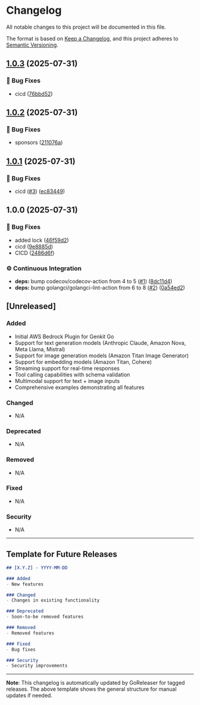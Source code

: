 # Changelog

All notable changes to this project will be documented in this file.

The format is based on [Keep a Changelog](https://keepachangelog.com/en/1.0.0/),
and this project adheres to [Semantic Versioning](https://semver.org/spec/v2.0.0.html).

## [1.0.3](https://github.com/xavidop/genkit-aws-bedrock-go/compare/v1.0.2...v1.0.3) (2025-07-31)

### 🐛 Bug Fixes

* cicd ([76bbd52](https://github.com/xavidop/genkit-aws-bedrock-go/commit/76bbd52fdb24e6373db78c50f189a69d7d01ddbe))

## [1.0.2](https://github.com/xavidop/genkit-aws-bedrock-go/compare/v1.0.1...v1.0.2) (2025-07-31)

### 🐛 Bug Fixes

* sponsors ([211076a](https://github.com/xavidop/genkit-aws-bedrock-go/commit/211076aac17031c280475a9ecd88bec4059a55b8))

## [1.0.1](https://github.com/xavidop/genkit-aws-bedrock-go/compare/v1.0.0...v1.0.1) (2025-07-31)

### 🐛 Bug Fixes

* cicd ([#3](https://github.com/xavidop/genkit-aws-bedrock-go/issues/3)) ([ec83449](https://github.com/xavidop/genkit-aws-bedrock-go/commit/ec834495cfe5053501961168326732d5485f346c))

## 1.0.0 (2025-07-31)

### 🐛 Bug Fixes

* added lock ([46f59d2](https://github.com/xavidop/genkit-aws-bedrock-go/commit/46f59d2a815338228787bcce76b3c240f2ae6ee6))
* cicd ([9e8885d](https://github.com/xavidop/genkit-aws-bedrock-go/commit/9e8885dd7c0c9f0a6d4d8f80659b28b021765f5c))
* CICD ([2486d6f](https://github.com/xavidop/genkit-aws-bedrock-go/commit/2486d6f77109fc77e9b3f93e6514f660065c3be8))

### ⚙️ Continuous Integration

* **deps:** bump codecov/codecov-action from 4 to 5 ([#1](https://github.com/xavidop/genkit-aws-bedrock-go/issues/1)) ([8dc11d4](https://github.com/xavidop/genkit-aws-bedrock-go/commit/8dc11d49ad2ce18265894f816953d17b5a533f6f))
* **deps:** bump golangci/golangci-lint-action from 6 to 8 ([#2](https://github.com/xavidop/genkit-aws-bedrock-go/issues/2)) ([0a54ed2](https://github.com/xavidop/genkit-aws-bedrock-go/commit/0a54ed2c4dc7c2b774da68f94a7fcc88d2d89008))

## [Unreleased]

### Added
- Initial AWS Bedrock Plugin for Genkit Go
- Support for text generation models (Anthropic Claude, Amazon Nova, Meta Llama, Mistral)
- Support for image generation models (Amazon Titan Image Generator)
- Support for embedding models (Amazon Titan, Cohere)
- Streaming support for real-time responses
- Tool calling capabilities with schema validation
- Multimodal support for text + image inputs
- Comprehensive examples demonstrating all features

### Changed
- N/A

### Deprecated
- N/A

### Removed
- N/A

### Fixed
- N/A

### Security
- N/A

---

## Template for Future Releases

```markdown
## [X.Y.Z] - YYYY-MM-DD

### Added
- New features

### Changed
- Changes in existing functionality

### Deprecated
- Soon-to-be removed features

### Removed
- Removed features

### Fixed
- Bug fixes

### Security
- Security improvements
```

---

**Note**: This changelog is automatically updated by GoReleaser for tagged releases. The above template shows the general structure for manual updates if needed.
